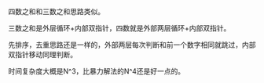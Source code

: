 四数之和和三数之和思路类似。

三数之和是外层循环+内部双指针，四数就是外部两层循环+内部双指针。

先排序，去重思路还是一样的，外部两层每次判断和前一个数字相同就跳过，内部双指针移动同理判断。

时间复杂度大概是N^3，比暴力解法的N^4还是好一点的。
